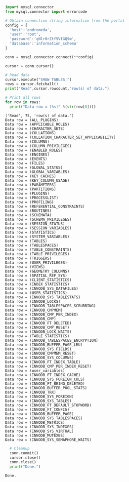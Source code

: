 

```python
import mysql.connector
from mysql.connector import errorcode
```


```python
# Obtain connection string information from the portal
config = {
  'host':'andromeda',
  'user':'root',
  'password':'qNlr0rZtf5VfGQ9m',
  'database':'information_schema'
}
```


```python
conn = mysql.connector.connect(**config)
```


```python
cursor = conn.cursor()
```


```python
# Read data
cursor.execute("SHOW TABLES;")
rows = cursor.fetchall()
print("Read",cursor.rowcount,"row(s) of data.")

# Print all rows
for row in rows:
  print("Data row = (%s)" %(str(row[0])))
```

    ('Read', 75, 'row(s) of data.')
    Data row = (ALL_PLUGINS)
    Data row = (APPLICABLE_ROLES)
    Data row = (CHARACTER_SETS)
    Data row = (COLLATIONS)
    Data row = (COLLATION_CHARACTER_SET_APPLICABILITY)
    Data row = (COLUMNS)
    Data row = (COLUMN_PRIVILEGES)
    Data row = (ENABLED_ROLES)
    Data row = (ENGINES)
    Data row = (EVENTS)
    Data row = (FILES)
    Data row = (GLOBAL_STATUS)
    Data row = (GLOBAL_VARIABLES)
    Data row = (KEY_CACHES)
    Data row = (KEY_COLUMN_USAGE)
    Data row = (PARAMETERS)
    Data row = (PARTITIONS)
    Data row = (PLUGINS)
    Data row = (PROCESSLIST)
    Data row = (PROFILING)
    Data row = (REFERENTIAL_CONSTRAINTS)
    Data row = (ROUTINES)
    Data row = (SCHEMATA)
    Data row = (SCHEMA_PRIVILEGES)
    Data row = (SESSION_STATUS)
    Data row = (SESSION_VARIABLES)
    Data row = (STATISTICS)
    Data row = (SYSTEM_VARIABLES)
    Data row = (TABLES)
    Data row = (TABLESPACES)
    Data row = (TABLE_CONSTRAINTS)
    Data row = (TABLE_PRIVILEGES)
    Data row = (TRIGGERS)
    Data row = (USER_PRIVILEGES)
    Data row = (VIEWS)
    Data row = (GEOMETRY_COLUMNS)
    Data row = (SPATIAL_REF_SYS)
    Data row = (CLIENT_STATISTICS)
    Data row = (INDEX_STATISTICS)
    Data row = (INNODB_SYS_DATAFILES)
    Data row = (USER_STATISTICS)
    Data row = (INNODB_SYS_TABLESTATS)
    Data row = (INNODB_LOCKS)
    Data row = (INNODB_TABLESPACES_SCRUBBING)
    Data row = (INNODB_CMPMEM)
    Data row = (INNODB_CMP_PER_INDEX)
    Data row = (INNODB_CMP)
    Data row = (INNODB_FT_DELETED)
    Data row = (INNODB_CMP_RESET)
    Data row = (INNODB_LOCK_WAITS)
    Data row = (TABLE_STATISTICS)
    Data row = (INNODB_TABLESPACES_ENCRYPTION)
    Data row = (INNODB_BUFFER_PAGE_LRU)
    Data row = (INNODB_SYS_FIELDS)
    Data row = (INNODB_CMPMEM_RESET)
    Data row = (INNODB_SYS_COLUMNS)
    Data row = (INNODB_FT_INDEX_TABLE)
    Data row = (INNODB_CMP_PER_INDEX_RESET)
    Data row = (user_variables)
    Data row = (INNODB_FT_INDEX_CACHE)
    Data row = (INNODB_SYS_FOREIGN_COLS)
    Data row = (INNODB_FT_BEING_DELETED)
    Data row = (INNODB_BUFFER_POOL_STATS)
    Data row = (INNODB_TRX)
    Data row = (INNODB_SYS_FOREIGN)
    Data row = (INNODB_SYS_TABLES)
    Data row = (INNODB_FT_DEFAULT_STOPWORD)
    Data row = (INNODB_FT_CONFIG)
    Data row = (INNODB_BUFFER_PAGE)
    Data row = (INNODB_SYS_TABLESPACES)
    Data row = (INNODB_METRICS)
    Data row = (INNODB_SYS_INDEXES)
    Data row = (INNODB_SYS_VIRTUAL)
    Data row = (INNODB_MUTEXES)
    Data row = (INNODB_SYS_SEMAPHORE_WAITS)



```python
  # Cleanup
  conn.commit()
  cursor.close()
  conn.close()
  print("Done.")
```

    Done.

